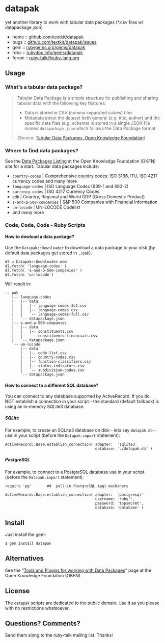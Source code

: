 # datapak

yet another library to work with tabular data packages (*.csv files w/ datapackage.json)

* home  :: [github.com/textkit/datapak](https://github.com/textkit/datapak)
* bugs  :: [github.com/textkit/datapak/issues](https://github.com/textkit/datapak/issues)
* gem   :: [rubygems.org/gems/datapak](https://rubygems.org/gems/datapak)
* rdoc  :: [rubydoc.info/gems/datapak](http://rubydoc.info/gems/datapak)
* forum :: [ruby-talk@ruby-lang.org](http://www.ruby-lang.org/en/community/mailing-lists/)


## Usage


### What's a tabular data package?

> Tabular Data Package is a simple structure for publishing and sharing
> tabular data with the following key features:
>
> - Data is stored in CSV (comma separated values) files
> - Metadata about the dataset both general (e.g. title, author)
>   and the specific data files (e.g. schema) is stored in a single JSON file
>   named `datapackage.json` which follows the Data Package format
>
>  (Source: [Tabular Data Packages, Open Knowledge Foundation](http://data.okfn.org/doc/tabular-data-package))

### Where to find data packages?

See the [Data Packages Listing](http://data.okfn.org/data) at the Open Knowledge Foundation (OKFN) site
for a start. Tabular data packages include:

- `country-codes`          | Comprehensive country codes: ISO 3166, ITU, ISO 4217 currency codes and many more
- `language-codes`         | ISO Language Codes (639-1 and 693-2)
- `currency-codes`         | ISO 4217 Currency Codes
- `gdb`                    | Country, Regional and World GDP (Gross Domestic Product)
- `s-and-p-500-companies`  | S&P 500 Companies with Financial Information
- `un-locode`              | UN-LOCODE Codelist
- and many more


### Code, Code, Code - Ruby Scripts




#### How to dowload a data package?

Use the `Datapak::Downloader` to download a data package
to your disk (by default data packages get stored in `./pak`).

~~~
dl = Datapak::Downloader.new
dl.fetch( 'language-codes' )
dl.fetch( 's-and-p-500-companies' )
dl.fetch( 'un-locode`)
~~~

Will result in:

~~~
-- pak
   |-- language-codes
   |   |-- data
   |   |   |-- language-codes-3b2.csv
   |   |   |-- language-codes.csv
   |   |   `-- language-codes-full.csv
   |   `-- datapackage.json
   |-- s-and-p-500-companies
   |   |-- data
   |   |   |-- constituents.csv
   |   |   `-- constituents-financials.csv
   |   `-- datapackage.json
   `-- un-locode
       |-- data
       |   |-- code-list.csv
       |   |-- country-codes.csv
       |   |-- function-classifiers.csv
       |   |-- status-indicators.csv
       |   `-- subdivision-codes.csv
       `-- datapackage.json
~~~


#### How to connect to a different SQL database?

You can connect to any database supported by ActiveRecord. If you do NOT
establish a connection in your script - the standard (default fallback)
is using an in-memory SQLite3 database.

##### SQLite

For example, to create an SQLite3 database on disk - lets say `datapak.db` -
use in your script (before the `Datapak.import` statement):

~~~
ActiveRecord::Base.establish_connection( adapter:  'sqlite3
                                         database: './datapak.db' )
~~~

##### PostgreSQL 

For example, to connect to a PostgreSQL database use in your script
(before the `Datapak.import` statement):

~~~
require 'pg'       ##  pull-in PostgreSQL (pg) machinery

ActiveRecord::Base.establish_connection( adapter:  'postgresql'
                                         username: 'ruby'",
                                         password: 'topsecret',
                                         database: 'database' )
~~~


## Install

Just install the gem:

    $ gem install datapak


## Alternatives

See the "[Tools and Plugins for working with Data Packages](http://data.okfn.org/tools)"
page at the Open Knowledge Foundation (OKFN).


## License

The `datapak` scripts are dedicated to the public domain.
Use it as you please with no restrictions whatsoever.

## Questions? Comments?

Send them along to the ruby-talk mailing list. Thanks!

